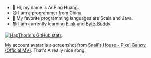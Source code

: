 - 👋 Hi, my name is AnPing Huang.
- 😄 I am a programmer from China.
- 💖 My favorite programming languages are Scala and Java.
- 📚 I am currently learning [Flink](https://github.com/apache/flink) and [Byte-Buddy](https://github.com/raphw/byte-buddy).

[![HapThorin's GitHub stats](https://github-readme-stats.vercel.app/api?username=HapThorin&show_icons=true&count_private=false&theme=cobalt)](https://github.com/anuraghazra/github-readme-stats)

My account avatar is a screenshot from [Snail's House - Pixel Galaxy (Official MV)](https://youtu.be/3nlSDxvt6JU?t=63). That's A really nice song. 
